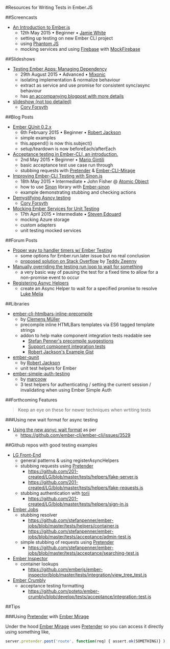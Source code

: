 #Resources for Writing Tests in Ember.JS

##Screencasts
- [An Introduction to Ember.js](https://skillsmatter.com/skillscasts/6362-an-introduction-to-ember-js)
    - 12th May 2015 • Beginner • [Jamie White][jgwhite]
    - setting up testing on new Ember CLI project
    - using [Phantom JS][PhantomJS]
    - mocking services and using [Firebase][Emberfire] with [MockFirebase][MockFirebase]

##Slideshows
- [Testing Ember Apps: Managing Dependency](http://www.slideshare.net/mixonic/testing-ember-apps-managing-dependency)
    - 29th August 2015 • Advanced • [Mixonic][mixonic]
    - isolating implementation & normalize behaviour
    - extract as service and use promise for consistent sync/async behaviour
    - has [an accompanying blogpost with more details](http://madhatted.com/2014/8/29/testing-ember-js-apps-managing-dependencies)
- [slideshow (not too detailed)](http://www.slideshare.net/bantic/ember-testing-internals-with-ember-cli)
    - [Cory Forsyth][Bantic]

##Blog Posts
- [Ember QUnit 0.2.x](http://reefpoints.dockyard.com/2015/02/06/ember-qunit-0-2.html)
    - 6th February 2015 • Beginner • [Robert Jackson][rwjblue]
    - simple examples
    - this.append() is now this.subject()
    - setup/teardown is now beforeEach/afterEach
- [Acceptance testing in Ember-CLI, an introduction.](http://mariogintili.svbtle.com/acceptance-testing-ember-cli)
    - 2nd May 2015 • Beginner • [Mario Gintili][MarioGintili]
    - basic acceptance test use case run through
    - stubbing requests with [Pretender][Pretender] & [Ember-CLI-Mirage][ember-cli-mirage]
- [Improving Ember-CLI Testing with Sinon.js](http://spin.atomicobject.com/2015/05/18/sinon-js-ember-cli-testing/)
    - 18th May 2015 • Intermediate • John Fisher @ [Atomic Object][AtomicObject]
    - how to use [Sinon][Sinon] library with [Ember-sinon][Ember-sinon]
    - example demonstrating stubbing and checking actions
- [Demystifying Asncy testing](http://coryforsyth.com/2014/07/10/demystifing-ember-async-testing/)
    - [Cory Forsyth][Bantic]
- [Mocking Ember Services for Unit Testing](http://blog.stevenedouard.com/mocking-ember-services-for-unit-testing/)
    - 17th April 2015 • Intermediate • [Steven Edouard][stevenedouard]
    - mocking Azure storage
    - custom adapters
    - unit testing mocked services


##Forum Posts
- [Proper way to handler timers w/ Ember Testing](http://discuss.emberjs.com/t/proper-way-to-handler-timers-w-ember-testing/4693)
    - some options for Ember.run.later issue but no real conclusion
    - [proposed solution on Stack Overflow](http://stackoverflow.com/questions/27851517/ember-integration-testing-hangs-after-visiting-route#answer-27887807) by [Teddy Zeenny][teddyzeenny]
- [Manually overriding the testing run loop to wait for something](http://stackoverflow.com/questions/25512168/async-call-in-ember-testing#answer-25513886)
    - a very basic way of pausing the test for a fixed time to allow for a non-promise event to occur
- [Registering Asnyc Helpers](http://stackoverflow.com/questions/26498845/using-ember-cli-how-do-i-get-an-acceptance-test-to-wait-for-a-promise#answer-27085279)
    -  create an Async Helper to wait for a specified promise to resolve [Luke Melia][LukeMelia]

##Libraries
- [ember-cli-htmlbars-inline-precompile](https://github.com/pangratz/ember-cli-htmlbars-inline-precompile)
    - by [Clemens Müller][pangratz]
    - precompile inline HTMLBars templates via ES6 tagged template strings
    - addon to help make component integration tests readable see
        - [Stefan Penner's precompile suggestions](https://gist.github.com/stefanpenner/38a36298d04b29bbce5f)
        - [Support component integration tests](https://github.com/switchfly/ember-test-helpers/pull/38)
        - [Robert Jackson's Example Gist](https://gist.github.com/rwjblue/a178377293380ed537ce)
- [ember-qunit](https://github.com/rwjblue/ember-qunit)
    - by [Robert Jackson][rwjblue]
    - unit test helpers for Ember
- [ember-simple-auth-testing](https://github.com/simplabs/ember-simple-auth/tree/master/packages/ember-simple-auth-testing)
    - by [marcoow][marcoow]
    - 3 test helpers for authenticating / setting the current session / invalidating when using Ember Simple Auth

##Forthcoming Features

> Keep an eye on these for newer techniques when wrtiting tests

###Using new wait format for async testing
- [Using the new asnyc wait format](https://github.com/switchfly/ember-test-helpers/issues/50) as per
    - https://github.com/ember-cli/ember-cli/issues/3529

##Github repos with good testing examples
- [LG Front-End](https://github.com/201-created/LG)
    - general patterns & using registerAsyncHelpers
    - stubbing requests using [Pretender][Pretender]
        - https://github.com/201-created/LG/blob/master/tests/helpers/fake-server.js
        - https://github.com/201-created/LG/blob/master/tests/helpers/fake-requests.js
    - stubbing authentication with [torii][torii]
        - https://github.com/201-created/LG/blob/master/tests/helpers/sign-in.js
- [Ember Jobs](https://github.com/stefanpenner/ember-jobs)
    - stubbing resolver
        - https://github.com/stefanpenner/ember-jobs/blob/master/tests/helpers/container.js
        - https://github.com/stefanpenner/ember-jobs/blob/master/tests/acceptance/admin-test.js
    - simple stubbing of requests using [Pretender][Pretender]
        - https://github.com/stefanpenner/ember-jobs/blob/master/tests/acceptance/searching-test.js
- [Ember Inspector](https://github.com/emberjs/ember-inspector)
    - container lookups
        - https://github.com/emberjs/ember-inspector/blob/master/tests/integration/view_tree_test.js
- [Ember Crumbly](https://github.com/poteto/ember-crumbly)
    - acceptance testing formatting
        - https://github.com/poteto/ember-crumbly/blob/develop/tests/acceptance/integration-test.js

##Tips

###Using [Pretender][Pretender] with [Ember Mirage][ember-cli-mirage]

Under the hood [Ember Mirage][ember-cli-mirage] uses [Pretender][Pretender] so you can access it directly using something like,
```javascript
server.pretender.post('route', function(req) { assert.ok(SOMETHING)} )
```

[MarioGintili]: https://twitter.com/mariogintili
[teddyzeenny]: https://twitter.com/teddyzeenny
[AtomicObject]: https://twitter.com/atomicobject
[mixonic]: https://twitter.com/mixonic
[rwjblue]: https://twitter.com/rwjblue
[LukeMelia]: https://twitter.com/lukemelia
[Bantic]: https://twitter.com/bantic
[jgwhite]: https://twitter.com/jgwhite
[stevenedouard]: http://blog.stevenedouard.com/
[pangratz]: https://twitter.com/pangratz
[marcoow]: https://twitter.com/marcoow

[ember-cli-mirage]: http://www.ember-cli-mirage.com/
[Pretender]: https://github.com/trek/pretender
[torii]: http://vestorly.github.io/torii/
[Sinon]: http://sinonjs.org/
[Ember-sinon]: https://github.com/csantero/ember-sinon
[Emberfire]: https://github.com/firebase/emberfire
[MockFirebase]: https://github.com/katowulf/mockfirebase
[PhantomJS]: phantomjs.org